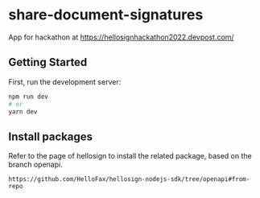# share-document-signatures

App for hackathon at https://hellosignhackathon2022.devpost.com/

## Getting Started

First, run the development server:

```bash
npm run dev
# or
yarn dev
```
## Install packages

Refer to the page of hellosign to install the related package, based on the branch openapi.

```
https://github.com/HelloFax/hellosign-nodejs-sdk/tree/openapi#from-repo
```
